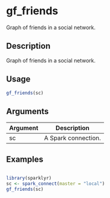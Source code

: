 # gf_friends


Graph of friends in a social network.




## Description

Graph of friends in a social network.





## Usage
```r
gf_friends(sc)
```




## Arguments


Argument      |Description
------------- |----------------
sc | A Spark connection.






## Examples

```r

library(sparklyr)
sc <- spark_connect(master = "local")
gf_friends(sc)

```




